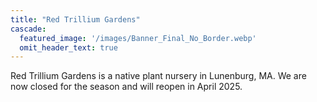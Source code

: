 ```yaml
---
title: "Red Trillium Gardens"
cascade:
  featured_image: '/images/Banner_Final_No_Border.webp'
  omit_header_text: true
---
```

Red Trillium Gardens is a native plant nursery in Lunenburg, MA. We are now closed for the season and will reopen in April 2025.